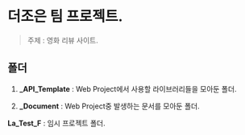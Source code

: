 # 더조은 팀 프로젝트.
>주제 : 영화 리뷰 사이트.

## 폴더
1. **_API_Template** : Web Project에서 사용할 라이브러리들을 모아둔 폴더.

2. **_Document** : Web Project중 발생하는 문서를 모아둔 폴더.

**La_Test_F** : 임시 프로젝트 폴더.
